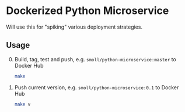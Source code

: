 # Dockerized Python Microservice
Will use this for "spiking" various deployment strategies.

## Usage

0. Build, tag, test and push, e.g. `smoll/python-microservice:master` to Docker Hub

    ```bash
    make
    ```

0. Push current version, e.g. `smoll/python-microservice:0.1` to Docker Hub

    ```bash
    make v
    ```
